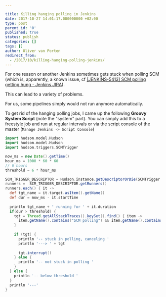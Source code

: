 ```yaml
---

title: Killing hanging polling in Jenkins
date: 2017-10-27 14:01:17.000000000 +02:00
type: post
parent_id: '0'
published: true
status: publish
categories: []
tags: []
author: Oliver van Porten
redirect_from:
  - /2017/10/killing-hanging-polling-jenkins/
---
```

For one reason or another Jenkins sometimes gets stuck when polling SCM (which is, apparently, a known issue, cf [[JENKINS-5413] SCM polling getting hung - Jenkins JIRA](https://issues.jenkins-ci.org/browse/JENKINS-5413)).

This can lead to a variety of problems.

For us, some pipelines simply would not run anymore automatically.

To get rid of the hanging polling jobs, I came up the following **Groovy System Script** (note the "system" part). You can simply add this to a freestyle job and run at regular intervals or via the script console of the master (``Manage Jenkins -> Script Console``)

``` groovy
import hudson.model.Hudson
import hudson.model.Hudson
import hudson.triggers.SCMTrigger

now_ms = new Date().getTime()
hour_ms = 1000 * 60 * 60
// 6 hours
threshold = 6 * hour_ms 

SCM_TRIGGER_DESCRIPTOR = Hudson.instance.getDescriptorOrDie(SCMTrigger.class)
runners =  SCM_TRIGGER_DESCRIPTOR.getRunners()
runners.each() { it ->
  def tgt_name = it.target.asItem().getName()
  def dur = now_ms - it.startTime
  
  println tgt_name + ' running for ' + it.duration
  if(dur > threshold) { 
    tgt = Thread.getAllStackTraces().keySet().find() { item ->
      item.getName().contains("SCM polling") && item.getName().contains(tgt_name)
    }
    
    if (tgt) {
      println '-- stuck in polling, canceling '
      println '---> ' + tgt
    
      tgt.interrupt()
    } else {
      println '-- not stuck in polling '
    }
  } else {
    println '-- below threshold '
  }
  println '---'
}
```